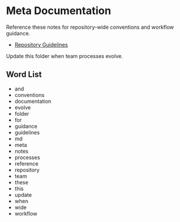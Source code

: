 # Meta Documentation

Reference these notes for repository-wide conventions and workflow guidance.

- [Repository Guidelines](repository-guidelines.md)

Update this folder when team processes evolve.

## Word List
- and
- conventions
- documentation
- evolve
- folder
- for
- guidance
- guidelines
- md
- meta
- notes
- processes
- reference
- repository
- team
- these
- this
- update
- when
- wide
- workflow
